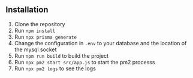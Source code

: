 ## Installation
1. Clone the repository
2. Run `npm install`
3. Run `npx prisma generate`
4. Change the configuration in `.env` to your database and the location of the mysql socket
5. Run `npm run build` to build the project
6. Run `npx pm2 start src/app.js` to start the pm2 processs
7. Run `npx pm2 logs` to see the logs